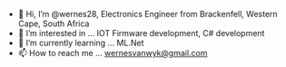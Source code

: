 - 👋 Hi, I’m @wernes28, Electronics Engineer from Brackenfell, Western Cape, South Africa
- 👀 I’m interested in ... IOT Firmware development, C# development
- 🌱 I’m currently learning ... ML.Net
- 📫 How to reach me ... wernesvanwyk@gmail.com
